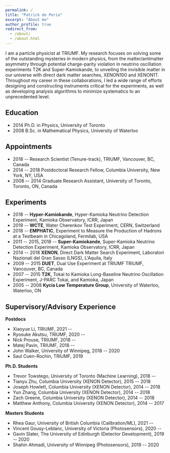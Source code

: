 ```yaml
---
permalink: /
title: "Patrick de Perio"
excerpt: "About me"
author_profile: true
redirect_from: 
  - /about/
  - /about.html
---
```


I am a particle physicist at TRIUMF. My research focuses on solving some of the 
outstanding mysteries in modern physics, 
from the matter/antimatter asymmetry through potential charge-parity violation 
in neutrino oscillation experiments T2K and Super-Kamiokande, to unveiling 
the invisible matter in our universe with direct dark matter searches, XENON100 
and XENON1T. Throughout my career in these collaborations, I led a wide range of 
efforts designing and constructing instruments critical for the experiments, as well 
as developing analysis algorithms to minimize systematics to an unprecedented level. 

Education
------
* 2014 Ph.D. in Physics, University of Toronto 
* 2008 B.Sc. in Mathematical Physics, University of Waterloo

Appointments
------
* 2018 --  Research Scientist (Tenure-track), TRIUMF, Vancouver, BC, Canada
* 2014 -- 2018 Postdoctoral Research Fellow, Columbia University, New York, NY, USA
* 2008 –- 2014 Graduate Research Assistant, University of Toronto, Toronto, ON, Canada

Experiments
------
* 2018 -- **Hyper-Kamiokande**, Hyper-Kamioka Neutrino Detection Experiment, Kamioka Observatory, ICRR, Japan
* 2019 -- **WCTE**, Water Cherenkov Test Experiment, CERN, Switzerland
* 2018 -- **EMPHATIC**, Experiment to Measure the Production of Hadrons at a Testbeam in Chicagoland, Fermilab, USA
* 2011 -- 2015, 2018 -- **Super-Kamiokande**, Super-Kamioka Neutrino Detection Experiment, Kamioka Observatory, ICRR, Japan
* 2014 -- 2018 **XENON**, Direct Dark Matter Search Experiment, Laboratori Nazionali del Gran Sasso (LNGS), L'Aquila, Italy
* 2009 -- 2015 **DUET**, Dual Use Experiment at TRIUMF TRIUMF, Vancouver, BC, Canada
* 2007 -- 2015 **T2K**, Tokai to Kamioka Long-Baseline Neutrino Oscillation Experiment, J-PARC Tokai, and Kamioka, Japan
* 2005 -- 2008 **Kycia Low Temperature Group**, University of Waterloo, Waterloo, ON

Supervisory/Advisory Experience
------
**Postdocs**

* Xiaoyue Li, TRIUMF, 2021 -- 
* Ryosuke Akutsu, TRIUMF, 2020 -- 
* Nick Prouse, TRIUMF, 2018 -- 
* Matej Pavin, TRIUMF, 2018 -- 
* John Walker, University of Winnipeg, 2018  -- 2020 
* Saul Cuen-Rochin, TRIUMF, 2019


**Ph.D. Students**

* Trevor Towstego, University of Toronto (Machine Learning), 2018 -- 
* Tianyu Zhu, Columbia University (XENON Detector), 2015 -- 2018
* Joseph Howlett, Columbia University (XENON Detector), 2014 -- 2018
* Yun Zhang, Columbia University (XENON Detector), 2014 -- 2018
* Zach Greene, Columbia University (XENON Detector), 2014 -- 2018
* Matthew Anthony, Columbia University (XENON Detector), 2014 -- 2017

**Masters Students**

* Rhea Gaur, University of British Columbia (Calibration/ML), 2021 -- 
* Vincent Gousy-Leblanc, University of Victoria (Photosensors), 2020 -- 
* Gavin Slater, The University of Edinburgh (Detector Development), 2019 -- 2020
* Shahin Ahmadi, University of Winnipeg (Photosensors), 2019 -- 2020

<!--- 
sUndergraduates

* Soumyasnigdha Kudu, Mitacs, India (Machine Learning), 2021
* Zakaria Patel, McMaster University (Machine Learning), 2021
* Skylar Wingfelder, McMaster University (Photosensors) , 2021 --
* Michael Sekatchev, University of British Columbia (Photogrammetry), 2019 -- 
* Hichem Lahiouel, University of Waterloo (Machine Learning) , 2021
* Joshua Tindall, University of British Columbia (Machine Learning), 2020 -- 2021
* Andrey Goryelov, British Columbia Institute of Technology  (Machine Learning) , 2021
* Noah MacRitchie, British Columbia Institute of Technology  (Machine Learning) , 2021
* Young Kwon, British Columbia Institute of Technology  (Machine Learning) , 2021
* Aleksandra Sorokina, British Columbia Institute of Technology  (Machine Learning) , 2021
* Leo Zhao, University of British Columbia (Machine Learning), 2020 -- 2021
* Ben Huckell, University of British Columbia (Machine Learning), 2020 -- 2021 
* Jason Zhou, University of British Columbia (Machine Learning), 2020 -- 2021 
* Lauryn Cheung, University of British Columbia (Machine Learning), 2020 -- 2021 
* Shabnam Hashimi, British Columbia Institute of Technology (Data Processing) , 2020
* Abdullah Abdullah, British Columbia Institute of Technology (Data Processing) , 2020
* Harsimran Kaur, British Columbia Institute of Technology (Data Processing) , 2020
* Sheikh Billah, British Columbia Institute of Technology (Data Processing) , 2020
* Pavandeep Josan, British Columbia Institute of Technology (Data Processing) , 2020
* William Seo, British Columbia Institute of Technology (Data Processing) , 2020
* Calum Mcdonald, University of Waterloo (Machine Learning) , 2020
* Ashley Ferreira, University of Waterloo (Photosensors), 2020
* Tia Tuinstra, University of Waterloo (Machine Learning) , 2020
* Brendan Posehn, University of British Columbia (Machine Learning), 2019 -- 2020
* Daniel Backhouse, University of British Columbia (Machine Learning), 2019 -- 2020
* Jonah Gourlay, University of British Columbia (Machine Learning), 2019 -- 2020
* Alex Ezzat, University of British Columbia (Photosensors), 2019 -- 2020
* Alex Proskurin, University of British Columbia (Photosensors), 2019 -- 2020
* Chuan Du, University of British Columbia (Photosensors), 2019 -- 2020
* Noah Tajwar, University of British Columbia (Photosensors), 2019 -- 2020
* Maryam Baksh, University of British Columbia (Photogrammetry), 2019 -- 2020
* Forbes Choy, University of British Columbia (Photogrammetry), 2019 -- 2020
* Chris Jing, University of British Columbia (Photogrammetry), 2019 -- 2020
* Dylan Lu, University of British Columbia (Machine Learning), 2019 -- 2020
* Dylan Green, University of British Columbia (Machine Learning), 2019 -- 2020
* Jason Peng, University of British Columbia (Machine Learning), 2019 -- 2020
* Vincent Gousy-Leblanc, University of Montreal (Photosensors), 2019
* Julian Ding, University of British Columbia (Machine Learning), 2019
* Abhishek Kajal, University of Manitoba (Machine Learning) , 2019 -- 2020
* Sarvan Singh Gill, University of British Columbia (Detector Simulations) , 2019
* Mia Kramer, University of British Columbia (Photosensors) , 2018 -- 2019
* Alexander Shaw, Whitman College (Machine Learning)  , 2017
* Olenka Jain, Harvard University (Detector Simulations) , 2017
* Cameo Lance, Columbia University (Cryogenics) , 2015
-->
